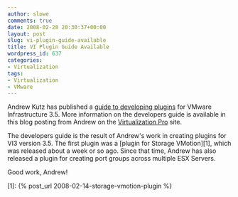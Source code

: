 ```yaml
---
author: slowe
comments: true
date: 2008-02-20 20:30:37+00:00
layout: post
slug: vi-plugin-guide-available
title: VI Plugin Guide Available
wordpress_id: 637
categories:
- Virtualization
tags:
- Virtualization
- VMware
---
```


Andrew Kutz has published a [guide to developing plugins](http://itknowledgeexchange.techtarget.com/virtualization-pro/vmware-infrastructure-35-plugin-and-extension-programming-guide/) for VMware Infrastructure 3.5. More information on the developers guide is available in this blog posting from Andrew on the [Virtualization Pro](http://itknowledgeexchange.techtarget.com/virtualization-pro/) site.

The developers guide is the result of Andrew's work in creating plugins for VI3 version 3.5. The first plugin was a [plugin for Storage VMotion][1], which was released about a week or so ago. Since that time, Andrew has also released a plugin for creating port groups across multiple ESX Servers.

Good work, Andrew!

[1]: {% post_url 2008-02-14-storage-vmotion-plugin %}
